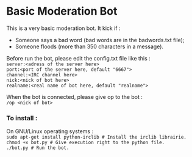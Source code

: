 # Basic Moderation Bot

This is a very basic moderation bot. It kick if :
- Someone says a bad word (bad words are in the badwords.txt file);
- Someone floods (more than 350 characters in a message).

Before run the bot, please edit the config.txt file like this :  
`server:<adress of the server here>`  
`port:<port of the server here, default "6667">`  
`channel:<IRC channel here>`  
`nick:<nick of bot here>`  
`realname:<real name of bot here, default "realname">`  

When the bot is connected, please give op to the bot :  
`/op <nick of bot>`  

### To install :
On GNU/Linux operating systems :  
`sudo apt-get install python-irclib # Install the irclib librairie.`  
`chmod +x bot.py # Give execution right to the python file.`  
`./bot.py # Run the bot.`  
